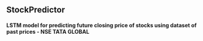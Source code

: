 ## StockPredictor
#### LSTM model for predicting future closing price of stocks using dataset of past prices - NSE TATA GLOBAL
